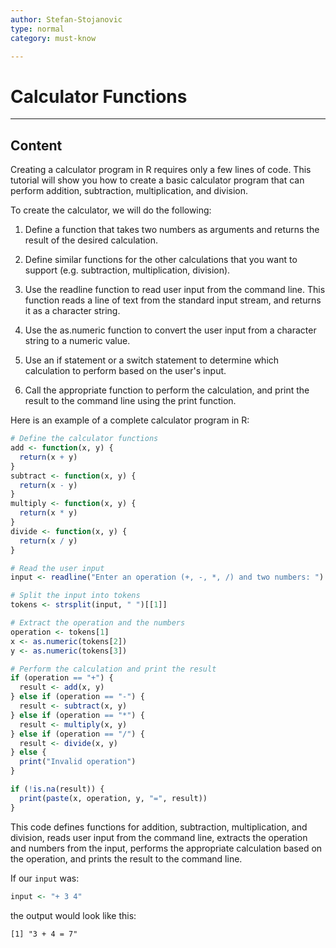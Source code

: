 ```yaml
---
author: Stefan-Stojanovic
type: normal
category: must-know

---
```


# Calculator Functions

---

## Content

Creating a calculator program in R requires only a few lines of code. This tutorial will show you how to create a basic calculator program that can perform addition, subtraction, multiplication, and division.

To create the calculator, we will do the following:

1. Define a function that takes two numbers as arguments and returns the result of the desired calculation.

2. Define similar functions for the other calculations that you want to support (e.g. subtraction, multiplication, division).

3. Use the readline function to read user input from the command line. This function reads a line of text from the standard input stream, and returns it as a character string.

4. Use the as.numeric function to convert the user input from a character string to a numeric value.

5. Use an if statement or a switch statement to determine which calculation to perform based on the user's input.

6. Call the appropriate function to perform the calculation, and print the result to the command line using the print function.

Here is an example of a complete calculator program in R:
```r
# Define the calculator functions
add <- function(x, y) {
  return(x + y)
}
subtract <- function(x, y) {
  return(x - y)
}
multiply <- function(x, y) {
  return(x * y)
}
divide <- function(x, y) {
  return(x / y)
}

# Read the user input
input <- readline("Enter an operation (+, -, *, /) and two numbers: ")

# Split the input into tokens
tokens <- strsplit(input, " ")[[1]]

# Extract the operation and the numbers
operation <- tokens[1]
x <- as.numeric(tokens[2])
y <- as.numeric(tokens[3])

# Perform the calculation and print the result
if (operation == "+") {
  result <- add(x, y)
} else if (operation == "-") {
  result <- subtract(x, y)
} else if (operation == "*") {
  result <- multiply(x, y)
} else if (operation == "/") {
  result <- divide(x, y)
} else {
  print("Invalid operation")
}

if (!is.na(result)) {
  print(paste(x, operation, y, "=", result))
}
```

This code defines functions for addition, subtraction, multiplication, and division, reads user input from the command line, extracts the operation and numbers from the input, performs the appropriate calculation based on the operation, and prints the result to the command line.

If our `input` was:
```r
input <- "+ 3 4"
```
the output would look like this:
```plain-text
[1] "3 + 4 = 7"
```